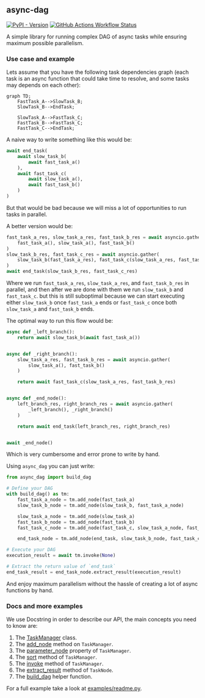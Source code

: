 async-dag
---
[![PyPI - Version](https://img.shields.io/pypi/v/async-dag)](https://pypi.org/project/async-dag/)
[![GitHub Actions Workflow Status](https://img.shields.io/github/actions/workflow/status/nhruo123/async-dag/workflow.yml)](https://github.com/nhruo123/async-dag/actions)


A simple library for running complex DAG of async tasks while ensuring maximum possible parallelism.

### Use case and example

Lets assume that you have the following task dependencies graph (each task is an async function that could take time to resolve, and some tasks may depends on each other):
```mermaid
graph TD;
    FastTask_A-->SlowTask_B;
    SlowTask_B-->EndTask;

    SlowTask_A-->FastTask_C;
    FastTask_B-->FastTask_C;
    FastTask_C-->EndTask;
```

A naive way to write something like this would be:
```python
await end_task(
    await slow_task_b(
        await fast_task_a()
    ),
    await fast_task_c(
        await slow_task_a(),
        await fast_task_b()
    )
)
```
But that would be bad because we will miss a lot of opportunities to run tasks in parallel.

A better version would be:
```python
fast_task_a_res, slow_task_a_res, fast_task_b_res = await asyncio.gather(
    fast_task_a(), slow_task_a(), fast_task_b()
)
slow_task_b_res, fast_task_c_res = await asyncio.gather(
    slow_task_b(fast_task_a_res), fast_task_c(slow_task_a_res, fast_task_b_res)
)
await end_task(slow_task_b_res, fast_task_c_res)
```
Where we run `fast_task_a_res`, `slow_task_a_res`, and `fast_task_b_res` in parallel, and then after we are done with them we run `slow_task_b` and `fast_task_c`.
but this is still suboptimal because we can start executing either `slow_task_b` once `fast_task_a` ends or `fast_task_c` once both `slow_task_a` and `fast_task_b` ends.

The optimal way to run this flow would be:
```python
async def _left_branch():
    return await slow_task_b(await fast_task_a())


async def _right_branch():
    slow_task_a_res, fast_task_b_res = await asyncio.gather(
        slow_task_a(), fast_task_b()
    )

    return await fast_task_c(slow_task_a_res, fast_task_b_res)


async def _end_node():
    left_branch_res, right_branch_res = await asyncio.gather(
        _left_branch(), _right_branch()
    )

    return await end_task(left_branch_res, right_branch_res)


await _end_node()
```
Which is very cumbersome and error prone to write by hand.


Using `async_dag` you can just write:
```python
from async_dag import build_dag

# Define your DAG
with build_dag() as tm:
    fast_task_a_node = tm.add_node(fast_task_a)
    slow_task_b_node = tm.add_node(slow_task_b, fast_task_a_node)

    slow_task_a_node = tm.add_node(slow_task_a)
    fast_task_b_node = tm.add_node(fast_task_b)
    fast_task_c_node = tm.add_node(fast_task_c, slow_task_a_node, fast_task_b_node)

    end_task_node = tm.add_node(end_task, slow_task_b_node, fast_task_c_node)

# Execute your DAG
execution_result = await tm.invoke(None) 

# Extract the return value of `end_task`
end_task_result = end_task_node.extract_result(execution_result)
```
And enjoy maximum parallelism without the hassle of creating a lot of async functions by hand.


### Docs and more examples
We use Docstring in order to describe our API, the main concepts you need to know are:
1. The [TaskManager](https://github.com/nhruo123/async-dag/blob/main/src/async_dag/task_manager.py) class.
2. The [add_node](https://github.com/nhruo123/async-dag/blob/main/src/async_dag/task_manager.py) method on `TaskManager`.
3. The [parameter_node](https://github.com/nhruo123/async-dag/blob/main/src/async_dag/task_manager.py) property of `TaskManager`.
4. The [sort](https://github.com/nhruo123/async-dag/blob/main/src/async_dag/task_manager.py) method of `TaskManager`.
5. The [invoke](https://github.com/nhruo123/async-dag/blob/main/src/async_dag/task_manager.py) method of `TaskManager`.
6. The [extract_result](https://github.com/nhruo123/async-dag/blob/main/src/async_dag/task_node.py) method of `TaskNode`.
7. The [build_dag](https://github.com/nhruo123/async-dag/blob/main/src/async_dag/task_manager.py) helper function.


For a full example take a look at [examples/readme.py](https://github.com/nhruo123/async-dag/blob/main/examples/readme.py).
